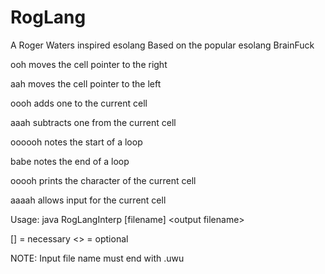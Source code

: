 # RogLang
A Roger Waters inspired esolang
Based on the popular esolang BrainFuck

ooh moves the cell pointer to the right

aah moves the cell pointer to the left

oooh adds one to the current cell

aaah subtracts one from the current cell

oooooh notes the start of a loop

babe notes the end of a loop

ooooh prints the character of the current cell

aaaah allows input for the current cell

Usage: java RogLangInterp [filename] \<output filename\>
  
[] = necessary
<> = optional

NOTE: Input file name must end with .uwu
